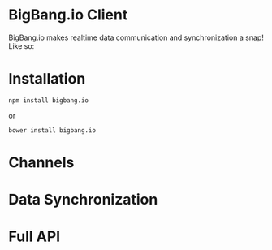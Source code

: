 # BigBang.io Client

BigBang.io makes realtime data communication and synchronization a snap! Like so:

# Installation

    npm install bigbang.io
    
or

    bower install bigbang.io
    
    
# Channels

# Data Synchronization

# Full API


